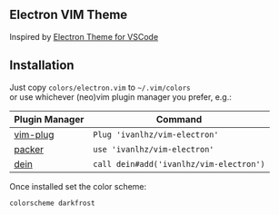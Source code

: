## Electron VIM Theme 
Inspired by [Electron Theme for VSCode](https://marketplace.visualstudio.com/items?itemName=kuscamara.electron) 
## Installation
Just copy `colors/electron.vim` to `~/.vim/colors`  
or use whichever (neo)vim plugin manager you prefer, e.g.:

| Plugin Manager                                      | Command                       |
| --------------------------------------------------- | ----------------------------- |
| [vim-plug](https://github.com/junegunn/vim-plug)    | `Plug 'ivanlhz/vim-electron'` |
| [packer](https://github.com/wbthomason/packer.nvim) | `use 'ivanlhz/vim-electron'`  
| [dein](https://github.com/shougo/dein.vim)          | `call dein#add('ivanlhz/vim-electron')` ||

Once installed set the color scheme:
```vim
colorscheme darkfrost
```
